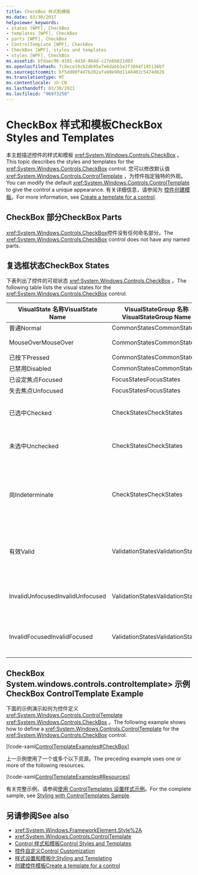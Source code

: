 ```yaml
---
title: CheckBox 样式和模板
ms.date: 03/30/2017
helpviewer_keywords:
- states [WPF], CheckBox
- templates [WPF], CheckBox
- parts [WPF], CheckBox
- ControlTemplate [WPF], CheckBox
- CheckBox [WPF], styles and templates
- styles [WPF], CheckBox
ms.assetid: bfdaec96-d101-4d3d-864d-c27e6b621d03
ms.openlocfilehash: 7c8ece19cb2db95a7e6dabb1e3f3844f185136bf
ms.sourcegitcommit: bf5dd80f4d7b202afa90e90d1148402c5474d826
ms.translationtype: MT
ms.contentlocale: zh-CN
ms.lasthandoff: 03/30/2021
ms.locfileid: "96973258"
---
```

# <a name="checkbox-styles-and-templates"></a><span data-ttu-id="79487-102">CheckBox 样式和模板</span><span class="sxs-lookup"><span data-stu-id="79487-102">CheckBox Styles and Templates</span></span>
<span data-ttu-id="79487-103">本主题描述控件的样式和模板 <xref:System.Windows.Controls.CheckBox> 。</span><span class="sxs-lookup"><span data-stu-id="79487-103">This topic describes the styles and templates for the <xref:System.Windows.Controls.CheckBox> control.</span></span> <span data-ttu-id="79487-104">您可以修改默认值 <xref:System.Windows.Controls.ControlTemplate> ，为控件指定独特的外观。</span><span class="sxs-lookup"><span data-stu-id="79487-104">You can modify the default <xref:System.Windows.Controls.ControlTemplate> to give the control a unique appearance.</span></span> <span data-ttu-id="79487-105">有关详细信息，请参阅为 [控件创建模板](/dotnet/desktop-wpf/themes/how-to-create-apply-template)。</span><span class="sxs-lookup"><span data-stu-id="79487-105">For more information, see [Create a template for a control](/dotnet/desktop-wpf/themes/how-to-create-apply-template).</span></span>  
  
## <a name="checkbox-parts"></a><span data-ttu-id="79487-106">CheckBox 部分</span><span class="sxs-lookup"><span data-stu-id="79487-106">CheckBox Parts</span></span>  
 <span data-ttu-id="79487-107"><xref:System.Windows.Controls.CheckBox>控件没有任何命名部分。</span><span class="sxs-lookup"><span data-stu-id="79487-107">The <xref:System.Windows.Controls.CheckBox> control does not have any named parts.</span></span>  
  
## <a name="checkbox-states"></a><span data-ttu-id="79487-108">复选框状态</span><span class="sxs-lookup"><span data-stu-id="79487-108">CheckBox States</span></span>  
 <span data-ttu-id="79487-109">下表列出了控件的可视状态 <xref:System.Windows.Controls.CheckBox> 。</span><span class="sxs-lookup"><span data-stu-id="79487-109">The following table lists the visual states for the <xref:System.Windows.Controls.CheckBox> control.</span></span>  
  
|<span data-ttu-id="79487-110">VisualState 名称</span><span class="sxs-lookup"><span data-stu-id="79487-110">VisualState Name</span></span>|<span data-ttu-id="79487-111">VisualStateGroup 名称</span><span class="sxs-lookup"><span data-stu-id="79487-111">VisualStateGroup Name</span></span>|<span data-ttu-id="79487-112">描述</span><span class="sxs-lookup"><span data-stu-id="79487-112">Description</span></span>|  
|----------------------|---------------------------|-----------------|  
|<span data-ttu-id="79487-113">普通</span><span class="sxs-lookup"><span data-stu-id="79487-113">Normal</span></span>|<span data-ttu-id="79487-114">CommonStates</span><span class="sxs-lookup"><span data-stu-id="79487-114">CommonStates</span></span>|<span data-ttu-id="79487-115">默认状态。</span><span class="sxs-lookup"><span data-stu-id="79487-115">The default state.</span></span>|  
|<span data-ttu-id="79487-116">MouseOver</span><span class="sxs-lookup"><span data-stu-id="79487-116">MouseOver</span></span>|<span data-ttu-id="79487-117">CommonStates</span><span class="sxs-lookup"><span data-stu-id="79487-117">CommonStates</span></span>|<span data-ttu-id="79487-118">鼠标指针悬停在控件上方。</span><span class="sxs-lookup"><span data-stu-id="79487-118">The mouse pointer is positioned over the control.</span></span>|  
|<span data-ttu-id="79487-119">已按下</span><span class="sxs-lookup"><span data-stu-id="79487-119">Pressed</span></span>|<span data-ttu-id="79487-120">CommonStates</span><span class="sxs-lookup"><span data-stu-id="79487-120">CommonStates</span></span>|<span data-ttu-id="79487-121">已按下控件。</span><span class="sxs-lookup"><span data-stu-id="79487-121">The control is pressed.</span></span>|  
|<span data-ttu-id="79487-122">已禁用</span><span class="sxs-lookup"><span data-stu-id="79487-122">Disabled</span></span>|<span data-ttu-id="79487-123">CommonStates</span><span class="sxs-lookup"><span data-stu-id="79487-123">CommonStates</span></span>|<span data-ttu-id="79487-124">已禁用控件。</span><span class="sxs-lookup"><span data-stu-id="79487-124">The control is disabled.</span></span>|  
|<span data-ttu-id="79487-125">已设定焦点</span><span class="sxs-lookup"><span data-stu-id="79487-125">Focused</span></span>|<span data-ttu-id="79487-126">FocusStates</span><span class="sxs-lookup"><span data-stu-id="79487-126">FocusStates</span></span>|<span data-ttu-id="79487-127">控件有焦点。</span><span class="sxs-lookup"><span data-stu-id="79487-127">The control has focus.</span></span>|  
|<span data-ttu-id="79487-128">失去焦点</span><span class="sxs-lookup"><span data-stu-id="79487-128">Unfocused</span></span>|<span data-ttu-id="79487-129">FocusStates</span><span class="sxs-lookup"><span data-stu-id="79487-129">FocusStates</span></span>|<span data-ttu-id="79487-130">控件没有焦点。</span><span class="sxs-lookup"><span data-stu-id="79487-130">The control does not have focus.</span></span>|  
|<span data-ttu-id="79487-131">已选中</span><span class="sxs-lookup"><span data-stu-id="79487-131">Checked</span></span>|<span data-ttu-id="79487-132">CheckStates</span><span class="sxs-lookup"><span data-stu-id="79487-132">CheckStates</span></span>|<span data-ttu-id="79487-133"><xref:System.Windows.Controls.Primitives.ToggleButton.IsChecked%2A> 为 `true`。</span><span class="sxs-lookup"><span data-stu-id="79487-133"><xref:System.Windows.Controls.Primitives.ToggleButton.IsChecked%2A> is `true`.</span></span>|  
|<span data-ttu-id="79487-134">未选中</span><span class="sxs-lookup"><span data-stu-id="79487-134">Unchecked</span></span>|<span data-ttu-id="79487-135">CheckStates</span><span class="sxs-lookup"><span data-stu-id="79487-135">CheckStates</span></span>|<span data-ttu-id="79487-136"><xref:System.Windows.Controls.Primitives.ToggleButton.IsChecked%2A> 为 `false`。</span><span class="sxs-lookup"><span data-stu-id="79487-136"><xref:System.Windows.Controls.Primitives.ToggleButton.IsChecked%2A> is `false`.</span></span>|  
|<span data-ttu-id="79487-137">尚</span><span class="sxs-lookup"><span data-stu-id="79487-137">Indeterminate</span></span>|<span data-ttu-id="79487-138">CheckStates</span><span class="sxs-lookup"><span data-stu-id="79487-138">CheckStates</span></span>|<span data-ttu-id="79487-139"><xref:System.Windows.Controls.Primitives.ToggleButton.IsThreeState%2A> 为 `true` 且 <xref:System.Windows.Controls.Primitives.ToggleButton.IsChecked%2A> 为 `null`。</span><span class="sxs-lookup"><span data-stu-id="79487-139"><xref:System.Windows.Controls.Primitives.ToggleButton.IsThreeState%2A> is `true`, and <xref:System.Windows.Controls.Primitives.ToggleButton.IsChecked%2A> is `null`.</span></span>|  
|<span data-ttu-id="79487-140">有效</span><span class="sxs-lookup"><span data-stu-id="79487-140">Valid</span></span>|<span data-ttu-id="79487-141">ValidationStates</span><span class="sxs-lookup"><span data-stu-id="79487-141">ValidationStates</span></span>|<span data-ttu-id="79487-142">控件使用 <xref:System.Windows.Controls.Validation> 类， <xref:System.Windows.Controls.Validation.HasError%2A?displayProperty=nameWithType> 附加属性为 `false` 。</span><span class="sxs-lookup"><span data-stu-id="79487-142">The control uses the <xref:System.Windows.Controls.Validation> class and the <xref:System.Windows.Controls.Validation.HasError%2A?displayProperty=nameWithType> attached property is `false`.</span></span>|  
|<span data-ttu-id="79487-143">InvalidUnfocused</span><span class="sxs-lookup"><span data-stu-id="79487-143">InvalidUnfocused</span></span>|<span data-ttu-id="79487-144">ValidationStates</span><span class="sxs-lookup"><span data-stu-id="79487-144">ValidationStates</span></span>|<span data-ttu-id="79487-145"><xref:System.Windows.Controls.Validation.HasError%2A?displayProperty=nameWithType>附加属性是 `true` 控件具有焦点。</span><span class="sxs-lookup"><span data-stu-id="79487-145">The <xref:System.Windows.Controls.Validation.HasError%2A?displayProperty=nameWithType> attached property is `true` has the control has focus.</span></span>|  
|<span data-ttu-id="79487-146">InvalidFocused</span><span class="sxs-lookup"><span data-stu-id="79487-146">InvalidFocused</span></span>|<span data-ttu-id="79487-147">ValidationStates</span><span class="sxs-lookup"><span data-stu-id="79487-147">ValidationStates</span></span>|<span data-ttu-id="79487-148"><xref:System.Windows.Controls.Validation.HasError%2A?displayProperty=nameWithType>附加属性是 `true` 控件没有焦点。</span><span class="sxs-lookup"><span data-stu-id="79487-148">The <xref:System.Windows.Controls.Validation.HasError%2A?displayProperty=nameWithType> attached property is `true` has the control does not have focus.</span></span>|  
  
## <a name="checkbox-controltemplate-example"></a><span data-ttu-id="79487-149">CheckBox System.windows.controls.controltemplate> 示例</span><span class="sxs-lookup"><span data-stu-id="79487-149">CheckBox ControlTemplate Example</span></span>  
 <span data-ttu-id="79487-150">下面的示例演示如何为控件定义 <xref:System.Windows.Controls.ControlTemplate> <xref:System.Windows.Controls.CheckBox> 。</span><span class="sxs-lookup"><span data-stu-id="79487-150">The following example shows how to define a <xref:System.Windows.Controls.ControlTemplate> for the <xref:System.Windows.Controls.CheckBox> control.</span></span>  
  
 [!code-xaml[ControlTemplateExamples#CheckBox](~/samples/snippets/csharp/VS_Snippets_Wpf/ControlTemplateExamples/CS/resources/checkbox.xaml#checkbox)]  
  
 <span data-ttu-id="79487-151">上一示例使用了一个或多个以下资源。</span><span class="sxs-lookup"><span data-stu-id="79487-151">The preceding example uses one or more of the following resources.</span></span>  
  
 [!code-xaml[ControlTemplateExamples#Resources](~/samples/snippets/csharp/VS_Snippets_Wpf/ControlTemplateExamples/CS/resources/shared.xaml#resources)]  
  
 <span data-ttu-id="79487-152">有关完整示例，请参阅[使用 ControlTemplates 设置样式示例](https://github.com/Microsoft/WPF-Samples/tree/master/Styles%20&%20Templates/IntroToStylingAndTemplating)。</span><span class="sxs-lookup"><span data-stu-id="79487-152">For the complete sample, see [Styling with ControlTemplates Sample](https://github.com/Microsoft/WPF-Samples/tree/master/Styles%20&%20Templates/IntroToStylingAndTemplating).</span></span>  
  
## <a name="see-also"></a><span data-ttu-id="79487-153">另请参阅</span><span class="sxs-lookup"><span data-stu-id="79487-153">See also</span></span>

- <xref:System.Windows.FrameworkElement.Style%2A>
- <xref:System.Windows.Controls.ControlTemplate>
- [<span data-ttu-id="79487-154">Control 样式和模板</span><span class="sxs-lookup"><span data-stu-id="79487-154">Control Styles and Templates</span></span>](control-styles-and-templates.md)
- [<span data-ttu-id="79487-155">控件自定义</span><span class="sxs-lookup"><span data-stu-id="79487-155">Control Customization</span></span>](control-customization.md)
- [<span data-ttu-id="79487-156">样式设置和模板化</span><span class="sxs-lookup"><span data-stu-id="79487-156">Styling and Templating</span></span>](/dotnet/desktop-wpf/fundamentals/styles-templates-overview)
- [<span data-ttu-id="79487-157">创建控件模板</span><span class="sxs-lookup"><span data-stu-id="79487-157">Create a template for a control</span></span>](/dotnet/desktop-wpf/themes/how-to-create-apply-template)
